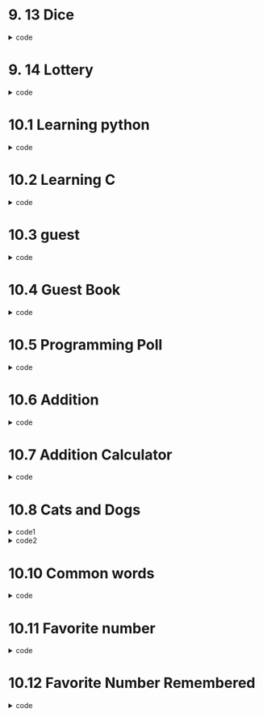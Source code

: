 # 9. 13 Dice
<details>
  <summary>code</summary>
  
  ```py
  from random import randint


  class Die:


      #define how many sides a Die can have, and also define an empty list called result to contain results
      def __init__(self, sides = 6):
          self.sides = sides
          self.result = []
      def roll_die(self):
          print(randint(1,self.sides))


      #parameter 'num' represents how many times we roll the die
      def show_results(self,num = 10):

          for a in range(1,num+1):
              self.result.append(randint(1,self.sides))
          print(self.result)


      #analyze how many times certain number hits
      def analyze(self):
          dic = {}
          for key in self.result:
              if key not in dic:
                  dic[key] = 0
              dic[key] += 1
          print(dic)


  #create a die which, by default, has 6 sides
  a = Die()

  #roll die once and print
  a.roll_die()

  #roll die 'a' 10 times(by default) and print the results
  a.show_results()

  #create a die with 10 sides
  b = Die(10)

  #create a die with 20 sides
  c = Die(20)

  #roll die 'b' 20 times
  b.show_results(20)

  #roll die 'c' 20 times
  c.show_results(20)

  #analyze what number hits how many times
  a.analyze()



  d = Die(25)
  d.show_results(25)
  d.analyze()
  ```
  
</details>

# 9. 14 Lottery
  
<details>
  <summary>code</summary>
  
  ```py
  from random import choice, randint
  lst_num = [1,2,3,4,5,6,7,8,9,10,"a","b","c","d","e"]
  lottery = []
  while len(lottery) < 4:
      b = choice(lst_num)
      if b not in lottery:
          lottery.append(b)
  print(lottery)
  ```
</details>

# 10.1 Learning python
<details>
  <summary>code</summary>
  
  <em>python_so_far_6.12txt</em>
  ```
  Python is amazing!
  I love you python!
  ```
  
  ```py
  with open("C:/Users/daily/Desktop/Coding/Python/git_practice/python_so_far_6.12.txt") as file:
      first = file.read()
  print(first)

  with open("C:/Users/daily/Desktop/Coding/Python/git_practice/python_so_far_6.12.txt") as file:
      for a in file:
          print(a.strip())

  with open("C:/Users/daily/Desktop/Coding/Python/git_practice/python_so_far_6.12.txt") as file:
      third = file.readlines()
  for a in third:
      print(a.strip())
  ```
</details>
  
# 10.2 Learning C
<details>
  <summary>code</summary>
  
  ```py
  with open(filename) as h:
      a = h.readlines()
  for bb in a:
      print(bb.strip().replace("python","c")
  
  ```
</details>
  
# 10.3 guest
<details>
  <summary>code</summary>
  
  ```py
  name = input("What is your name? \n")

  with open("C:/Users/daily/Desktop/Coding/Python/git_practice/guest.txt", "w") as a:
      a.write(name)

  with open("C:/Users/daily/Desktop/Coding/Python/git_practice/guest.txt", "r") as a:
      guest = a.read()
  print(guest.strip())
  ```
</details>
  
# 10.4 Guest Book
<details>
  <summary>code</summary>
  
  ```py
  with open("C:/Users/daily/Desktop/Coding/Python/git_practice/guest_book.txt", "a") as file:
    while True:
        name = input("What is your name?\n")
        name += "\n"
        file.write(name)
        print(f"hello, {name}\n")
  ```
  
</details>
  
# 10.5 Programming Poll
<details>
  <summary>code</summary>
  
  ```py
  with open("C:/Users/daily/Desktop/Coding/Python/git_practice/reason to program.txt","a") as file:
      reason = input("Why do you like programming?\n")
      file.write(f"reason : {reason}\n")


  with open("C:/Users/daily/Desktop/Coding/Python/git_practice/reason to program.txt") as file:
      reason_to_program = file.read()
      print(reason_to_program.strip())
  ```
</details>

# 10.6 Addition
<details>
  <summary>code</summary>
  
  ```py
  try:    
      a = input("Enter the first number : ")
      a = int(a)
      b = input("Enter the second number : ")
      b = int(b)

  except ValueError:
      if type(a) != int:
          print("The first input was not a number, try again!")
      elif type(b) != int:
          print("The second input was not a number, try again!")
  else:
      print(f"the sum of {a} and {b} : {a+b}")
  ```
</details>

# 10.7 Addition Calculator
<details>
  <summary>code</summary>
  
  ```py
  while True:
      try:    
          a = input("Enter the first number : ")
          a = int(a)
          b = input("Enter the second number : ")
          b = int(b)


      except ValueError:
          if type(a) != int:
              print("The first input was not a number, try again!")
          elif type(b) != int:
              print("The second input was not a number, try again!")
      else:
          print(f"the sum of {a} and {b} : {a+b}")
          break
  ```
</details>
  
# 10.8 Cats and Dogs

<details>
  <summary>code1</summary>
  
  ```py
  try:
      with open("cats.txt") as f:
          cats = f.read()
  except FileNotFoundError:
      print("the cats file has not been found")
  else:
      print(cats)

  try:
      with open("dogs.txt") as f:
          dogs = f.read()
  except FileNotFoundError:
      print("the dogs file has not been found")
  else:
      print(dogs)
  ```
</details>
  
<details>
  <summary>code2</summary>
  
  ```py
  filename = ["cats.txt","dogs.txt"]
  for each in filename:
      print(f"opening file {each}")
      try:
          with open(each) as f:
              content = f.read()
      except FileNotFoundError:
          print("{each} hasn't been found")
      else:
          print(content)
  ```
  </details>

# 10.10 Common words
  
<details>
  <summary>code</summary>
  
  ```py
  try:
      with open("C:/Users/daily/Desktop/science of getting rich.txt") as f:
          content = f.read()
  except FileNotFoundError:
      print("File Not Found")
  else:
      print(content.lower().count("the "))
  ```
</details>
  
# 10.11 Favorite number
  
<details>
  
  <summary>code</summary>
  
  ```py
  
  import json
  
  #write the file
  a = int(input("\nWhat is your favourite number? : "))
  filename = "favorite_number.json"
  with open(filename,"w") as f:
      json.dump(a,f)

  #read the file
  with open(filename) as f:
      file = json.load(f)
      print(f"I know your favorite number! It is {file}")
  ```
</details>

# 10.12 Favorite Number Remembered
  
<details>
  <summary>code</summary>
  
  ```py
  
  import json


  filename = "favorite_nussmberr.json"

  try:
      with open(filename) as f:
          file = json.load(f)
  except FileNotFoundError:
      a = int(input("\nWhat is your favourite number? : "))
      with open(filename,"w") as f:
          json.dump(a,f)
      print(a)
  else:
      print(file)
  ```
</details>
  
